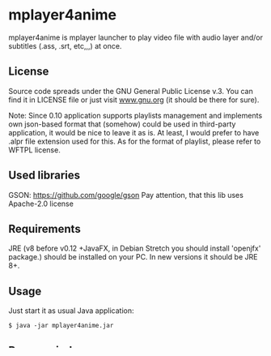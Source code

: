 # mplayer4anime

mplayer4anime is mplayer launcher to play video file with audio layer and/or subtitles (.ass, .srt, etc,,,) at once.

## License

Source code spreads under the GNU General Public License v.3. You can find it in LICENSE file or just visit www.gnu.org (it should be there for sure).

Note: Since 0.10 application supports playlists management and implements own json-based format that (somehow) could be used in third-party application,
it would be nice to leave it as is. At least, I would prefer to have .alpr file extension used for this. As for the format of playlist, please
refer to WFTPL license.

## Used libraries
GSON: https://github.com/google/gson
Pay attention, that this lib uses Apache-2.0 license

## Requirements

JRE (v8 before v0.12 +JavaFX, in Debian Stretch you should install 'openjfx' package.) should be installed on your PC. In new versions it should be JRE 8+.

## Usage

Just start it as usual Java application:
```
$ java -jar mplayer4anime.jar
```

## Run on windows
Step 1.
Download and install JRE (~~8~~ 11 or later):
http://www.oracle.com/technetwork/java/javase/downloads/jre8-downloads-2133155.html

Step 2.
Download and install (unpack) mplayer:
http://oss.netfarm.it/mplayer/
(see 'Build selection table', for example click 'generic')

Step 3.
Download and run jar file.

